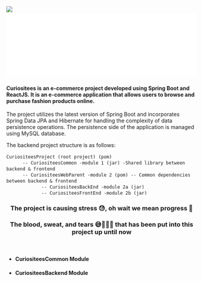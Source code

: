 <img src="https://wakatime.com/badge/user/7468211e-4fb5-451d-95a8-2d5d4f898776/project/3478e0ab-5e08-4854-b4eb-bd04e8ccb451.svg" />
<img src="https://raw.githubusercontent.com/vedantchimote/Curiositees/main/curiositees-resources/curiositees-logo/CuriositeesTransGif-Crop.gif" />

<h4>
Curiositees is an e-commerce project developed using Spring Boot and ReactJS. It is an e-commerce application that allows users to browse and purchase fashion products online.
</h4>

The project utilizes the latest version of Spring Boot and incorporates Spring Data JPA and Hibernate for handling the complexity of data persistence operations. The persistence side of the application is managed using MySQL database.

The backend project structure is as follows:

```
CuriositeesProject (root project) (pom)
      -- CuriositeesCommon -module 1 (jar) -Shared library between backend & frontend 
      -- CuriositeesWebParent -module 2 (pom) -- Common dependencies between backend & frontend 
             -- CuriositeesBackEnd -module 2a (jar) 
             -- CuriositeesFrontEnd -module 2b (jar)
```

<h3 align="center">
The project is causing stress 😓, oh wait we mean progress 🚀
</h3>

<h3 align="center">
The blood, sweat, and tears 😅💪🏽💦 that has been put into this project up until now
</h3>

<br>

* #### CuriositeesCommon Module

* #### CuriositeesBackend Module